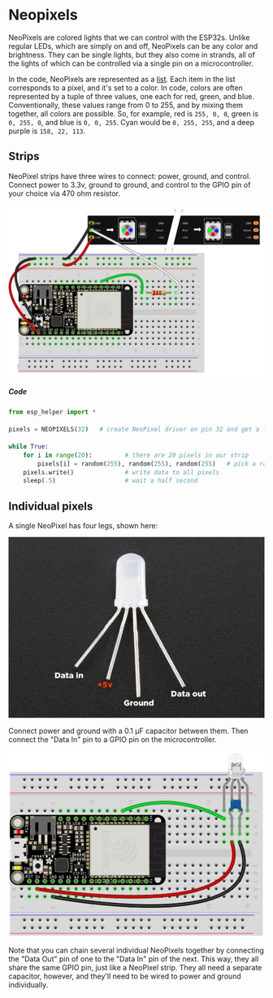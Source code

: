 # Neopixels

NeoPixels are colored lights that we can control with the ESP32s. Unlike regular LEDs, which are simply on and off, NeoPixels can be any color and brightness. They can be single lights, but they also come in strands, all of the lights of which can be controlled via a single pin on a microcontroller.

In the code, NeoPixels are represented as a [list](micropython.md#lists). Each item in the list corresponds to a pixel, and it's set to a color. In code, colors are often represented by a tuple of three values, one each for red, green, and blue. Conventionally, these values range from 0 to 255, and by mixing them together, all colors are possible. So, for example, red is `255, 0, 0`, green is `0, 255, 0`, and blue is `0, 0, 255`. Cyan would be `0, 255, 255`, and a deep purple is `158, 22, 113`. 


## Strips

NeoPixel strips have three wires to connect: power, ground, and control. Connect power to 3.3v, ground to ground, and control to the GPIO pin of your choice via 470 ohm resistor.


![](img/neopixel_strip.png)


##### Code

```py
from esp_helper import *

pixels = NEOPIXELS(32)   # create NeoPixel driver on pin 32 and get a list of pixels

while True:
    for i in range(20):         # there are 20 pixels in our strip        
        pixels[i] = random(255), random(255), random(255)   # pick a random color
    pixels.write()              # write data to all pixels
    sleep(.5)                   # wait a half second
```

## Individual pixels

A single NeoPixel has four legs, shown here:

![](img/neopixel_legs.jpg)

Connect power and ground with a 0.1 µF capacitor between them. Then connect the "Data In" pin to a GPIO pin on the microcontroller.

![](img/neopixel_individual.png)


Note that you can chain several individual NeoPixels together by connecting the "Data Out" pin of one to the "Data In" pin of the next. This way, they all share the same GPIO pin, just like a NeoPixel strip. They all need a separate capacitor, however, and they'll need to be wired to power and ground individually.


<!-- ## Long strips

Separate power supply, 5V DC

Adding a 300 to 500 Ohm resistor between your microcontroller's data pin and the data input on the first NeoPixel can help prevent voltage spikes that might otherwise damage your first pixel. Please add one between your micro and NeoPixels!


On larger projects, you may need to add a capacitor (100 to 1000 µF, 6.3V or higher) across the + and – terminals for more reliable operation. See the photo on the next page for an example.

If powering the pixels with a separate supply, apply power to the pixels before applying power to the microcontroller. Otherwise, they’ll try to power “parasitically” through the data line, which could spell trouble for the microcontroller.

If your microcontroller and NeoPixels are powered from two different sources (e.g. separate batteries for each), there must be a ground connection between the two.

https://learn.adafruit.com/adafruit-neopixel-uberguide/powering-neopixels 


## general

The idea is to match the power and control voltages

https://learn.adafruit.com/adafruit-neopixel-uberguide/basic-connections


-->